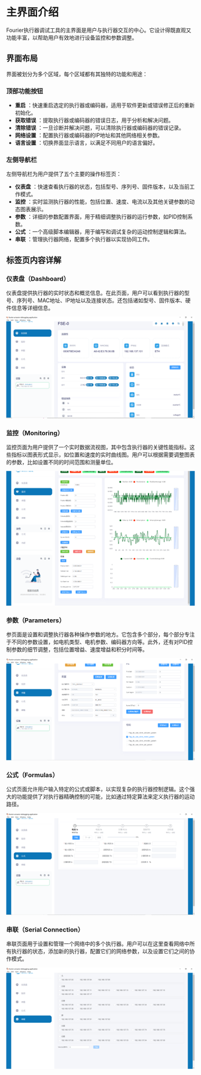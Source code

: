 # 主界面介绍

Fourier执行器调试工具的主界面是用户与执行器交互的中心。它设计得既直观又功能丰富，以帮助用户有效地进行设备监控和参数调整。

## 界面布局

界面被划分为多个区域，每个区域都有其独特的功能和用途：

### 顶部功能按钮

* **重启** ：快速重启选定的执行器或编码器，适用于软件更新或错误修正后的重新初始化。
* **获取错误** ：提取执行器或编码器的错误日志，用于分析和解决问题。
* **清除错误** ：一旦诊断并解决问题，可以清除执行器或编码器的错误记录。
* **网络设置** ：配置执行器或编码器的IP地址和其他网络相关参数。
* **语言设置** ：切换界面显示语言，以满足不同用户的语言偏好。

### 左侧导航栏

左侧导航栏为用户提供了五个主要的操作标签页：

* **仪表盘** ：快速查看执行器的状态，包括型号、序列号、固件版本，以及当前工作模式。
* **监控** ：实时监测执行器的性能，包括位置、速度、电流以及其他关键参数的动态图表展示。
* **参数** ：详细的参数配置界面，用于精细调整执行器的运行参数，如PID控制系数。
* **公式** ：一个高级脚本编辑器，用于编写和调试复杂的运动控制逻辑和算法。
* **串联** ：管理执行器网络，配置多个执行器以实现协同工作。

## 标签页内容详解

### 仪表盘（Dashboard）

仪表盘提供执行器的实时状态和概览信息。在此页面，用户可以看到执行器的型号、序列号、MAC地址、IP地址以及连接状态。还包括诸如型号、固件版本、硬件信息等详细信息。

![1704790791474](image/interface/1704790791474.png)

### 监控（Monitoring）

监控页面为用户提供了一个实时数据流视图，其中包含执行器的关键性能指标。这些指标以图表形式显示，如位置和速度的实时曲线图。用户可以根据需要调整图表的参数，比如设置不同的时间范围和测量单位。

![1704864993502](image/interface/1704864993502.png)

### 参数（Parameters）

参页面是设置和调整执行器各种操作参数的地方。它包含多个部分，每个部分专注于不同的参数设置，如电机类型、电机参数、编码器方向等。此外，还有对PID控制参数的细节调整，包括位置增益、速度增益和积分时间等。

![1704791275296](image/interface/1704791275296.png)

### 公式（Formulas）

公式页面允许用户输入特定的公式或脚本，以实现复杂的执行器控制逻辑。这个强大的功能提供了对执行器精确控制的可能，比如通过特定算法来定义执行器的运动路径。

![1704791342995](image/interface/1704791342995.png)

### 串联（Serial Connection）

串联页面用于设置和管理一个网络中的多个执行器。用户可以在这里查看网络中所有执行器的状态，添加新的执行器，配置它们的网络参数，以及设置它们之间的协作模式。

![1704791399379](image/interface/1704791399379.png)
